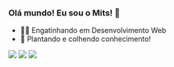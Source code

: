 ### Olá mundo! Eu sou o Mits! 🤖

- 👨‍💻 Engatinhando em Desenvolvimento Web
- 🌱 Plantando e colhendo conhecimento!

<div> 
    <a href="https://www.linkedin.com/in/mitsrael" target="_blank"><img src="https://img.shields.io/badge/-LinkedIn-%230077B5?style=for-the-badge&logo=linkedin&logoColor=white" target="_blank"></a>
  <a href="https://instagram.com/eumits" target="_blank"><img src="https://img.shields.io/badge/-Instagram-%23E4405F?style=for-the-badge&logo=instagram&logoColor=white" target="_blank"></a>
  <a href = "mailto:mitssrael@gmail.com"><img src="https://img.shields.io/badge/-Gmail-%23333?style=for-the-badge&logo=gmail&logoColor=white" target="_blank"></a>

</div>
